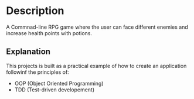 # Description
A Commnad-line RPG game where the user can face different enemies and increase health points with potions.

## Explanation
This projects is built as a practical example of how to create an application followinf the principles of:
- OOP (Object Oriented Programming)
- TDD (Test-driven developement)
